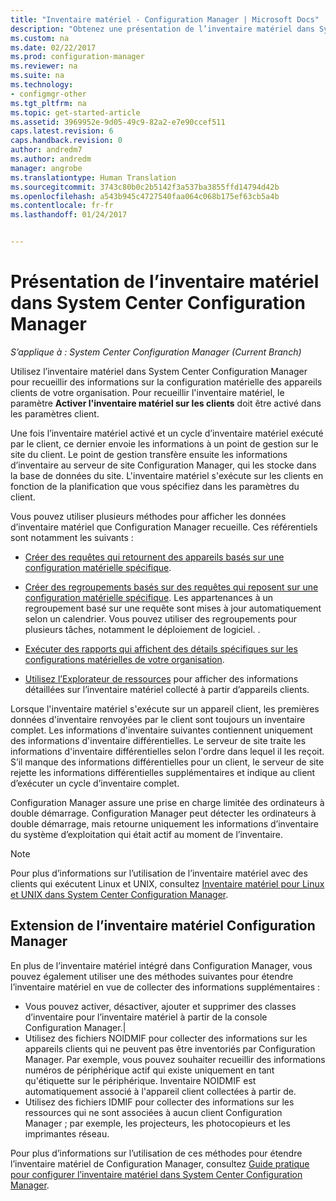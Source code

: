 ```yaml
---
title: "Inventaire matériel - Configuration Manager | Microsoft Docs"
description: "Obtenez une présentation de l’inventaire matériel dans System Center Configuration Manager."
ms.custom: na
ms.date: 02/22/2017
ms.prod: configuration-manager
ms.reviewer: na
ms.suite: na
ms.technology:
- configmgr-other
ms.tgt_pltfrm: na
ms.topic: get-started-article
ms.assetid: 3969952e-9d05-49c9-82a2-e7e90ccef511
caps.latest.revision: 6
caps.handback.revision: 0
author: andredm7
ms.author: andredm
manager: angrobe
ms.translationtype: Human Translation
ms.sourcegitcommit: 3743c80b0c2b5142f3a537ba3855ffd14794d42b
ms.openlocfilehash: a543b945c4727540faa064c068b175ef63cb5a4b
ms.contentlocale: fr-fr
ms.lasthandoff: 01/24/2017


---
```

# <a name="introduction-to-hardware-inventory-in-system-center-configuration-manager"></a>Présentation de l’inventaire matériel dans System Center Configuration Manager

*S’applique à : System Center Configuration Manager (Current Branch)*

Utilisez l’inventaire matériel dans System Center Configuration Manager pour recueillir des informations sur la configuration matérielle des appareils clients de votre organisation. Pour recueillir l'inventaire matériel, le paramètre **Activer l'inventaire matériel sur les clients** doit être activé dans les paramètres client.  

 Une fois l’inventaire matériel activé et un cycle d’inventaire matériel exécuté par le client, ce dernier envoie les informations à un point de gestion sur le site du client. Le point de gestion transfère ensuite les informations d’inventaire au serveur de site Configuration Manager, qui les stocke dans la base de données du site. L'inventaire matériel s'exécute sur les clients en fonction de la planification que vous spécifiez dans les paramètres du client.  

 Vous pouvez utiliser plusieurs méthodes pour afficher les données d’inventaire matériel que Configuration Manager recueille. Ces référentiels sont notamment les suivants :  

-   [Créer des requêtes qui retournent des appareils basés sur une configuration matérielle spécifique](../../../../core/servers/manage/queries-technical-reference.md).  

-   [Créer des regroupements basés sur des requêtes qui reposent sur une configuration matérielle spécifique](../../../../core/clients/manage/collections/introduction-to-collections.md). Les appartenances à un regroupement basé sur une requête sont mises à jour automatiquement selon un calendrier. Vous pouvez utiliser des regroupements pour plusieurs tâches, notamment le déploiement de logiciel. .  

-   [Exécuter des rapports qui affichent des détails spécifiques sur les configurations matérielles de votre organisation](../../../../core/servers/manage/reporting.md).   

-   [Utilisez l’Explorateur de ressources](../../../../core/clients/manage/inventory/use-resource-explorer-to-view-hardware-inventory.md) pour afficher des informations détaillées sur l’inventaire matériel collecté à partir d’appareils clients.   

 Lorsque l'inventaire matériel s'exécute sur un appareil client, les premières données d'inventaire renvoyées par le client sont toujours un inventaire complet. Les informations d'inventaire suivantes contiennent uniquement des informations d'inventaire différentielles. Le serveur de site traite les informations d'inventaire différentielles selon l'ordre dans lequel il les reçoit. S’il manque des informations différentielles pour un client, le serveur de site rejette les informations différentielles supplémentaires et indique au client d’exécuter un cycle d’inventaire complet.  

 Configuration Manager assure une prise en charge limitée des ordinateurs à double démarrage. Configuration Manager peut détecter les ordinateurs à double démarrage, mais retourne uniquement les informations d’inventaire du système d’exploitation qui était actif au moment de l’inventaire.  

> [!NOTE]  
>  Pour plus d’informations sur l’utilisation de l’inventaire matériel avec des clients qui exécutent Linux et UNIX, consultez [Inventaire matériel pour Linux et UNIX dans System Center Configuration Manager](../../../../core/clients/manage/inventory/hardware-inventory-for-linux-and-unix.md).  

## <a name="extending-configuration-manager-hardware-inventory"></a>Extension de l’inventaire matériel Configuration Manager  
 En plus de l’inventaire matériel intégré dans Configuration Manager, vous pouvez également utiliser une des méthodes suivantes pour étendre l’inventaire matériel en vue de collecter des informations supplémentaires :  

- Vous pouvez activer, désactiver, ajouter et supprimer des classes d’inventaire pour l’inventaire matériel à partir de la console Configuration Manager.|  
- Utilisez des fichiers NOIDMIF pour collecter des informations sur les appareils clients qui ne peuvent pas être inventoriés par Configuration Manager. Par exemple, vous pouvez souhaiter recueillir des informations numéros de périphérique actif qui existe uniquement en tant qu'étiquette sur le périphérique. Inventaire NOIDMIF est automatiquement associé à l'appareil client collectées à partir de.  
- Utilisez des fichiers IDMIF pour collecter des informations sur les ressources qui ne sont associées à aucun client Configuration Manager ; par exemple, les projecteurs, les photocopieurs et les imprimantes réseau.  

 Pour plus d’informations sur l’utilisation de ces méthodes pour étendre l’inventaire matériel de Configuration Manager, consultez [Guide pratique pour configurer l’inventaire matériel dans System Center Configuration Manager](../../../../core/clients/manage/inventory/configure-hardware-inventory.md).  

